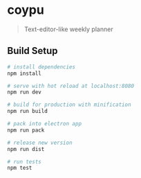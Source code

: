 # coypu

> Text-editor-like weekly planner

## Build Setup

``` bash
# install dependencies
npm install

# serve with hot reload at localhost:8080
npm run dev

# build for production with minification
npm run build

# pack into electron app
npm run pack

# release new version
npm run dist

# run tests
npm test
```
